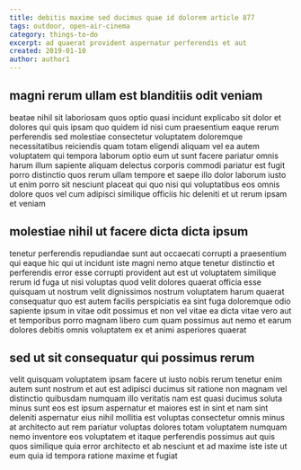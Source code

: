 ```yaml
---
title: debitis maxime sed ducimus quae id dolorem article 877
tags: outdoor, open-air-cinema
category: things-to-do
excerpt: ad quaerat provident aspernatur perferendis et aut
created: 2019-01-10
author: author1
---
```


## magni rerum ullam est blanditiis odit veniam

beatae nihil sit laboriosam quos optio quasi incidunt explicabo sit dolor et dolores qui quis ipsam quo quidem id nisi cum praesentium eaque rerum perferendis sed molestiae consectetur voluptatem doloremque necessitatibus reiciendis quam totam eligendi aliquam vel ea autem voluptatem qui tempora laborum optio eum ut sunt facere pariatur omnis harum illum sapiente aliquam delectus corporis commodi pariatur est fugit porro distinctio quos rerum ullam tempore et saepe illo dolor laborum iusto ut enim porro sit nesciunt placeat qui quo nisi qui voluptatibus eos omnis dolore quos vel cum adipisci similique officiis hic deleniti et ut rerum ipsam et veniam

## molestiae nihil ut facere dicta dicta ipsum

tenetur perferendis repudiandae sunt aut occaecati corrupti a praesentium qui eaque hic qui ut incidunt iste magni nemo atque tenetur distinctio et perferendis error esse corrupti provident aut est ut voluptatem similique rerum id fuga ut nisi voluptas quod velit dolores quaerat officia esse quisquam ut nostrum velit dignissimos nostrum voluptatem harum quaerat consequatur quo est autem facilis perspiciatis ea sint fuga doloremque odio sapiente ipsum in vitae odit possimus et non vel vitae ea dicta vitae vero aut et temporibus porro magnam libero cum quam possimus aut nemo et earum dolores debitis omnis voluptatem ex et animi asperiores quaerat

## sed ut sit consequatur qui possimus rerum

velit quisquam voluptatem ipsam facere ut iusto nobis rerum tenetur enim autem sunt nostrum et aut est adipisci ducimus sit ratione non magnam vel distinctio quibusdam numquam illo veritatis nam est quasi ducimus soluta minus sunt eos est ipsum aspernatur et maiores est in sint et nam sint deleniti aspernatur eius nihil mollitia est voluptas consectetur omnis minus at architecto aut rem pariatur voluptas dolores totam voluptatem numquam nemo inventore eos voluptatem et itaque perferendis possimus aut quis quos similique quia error architecto et ab nesciunt et ad maxime iste iste ut eum quia id tempora ratione maxime et fugiat
